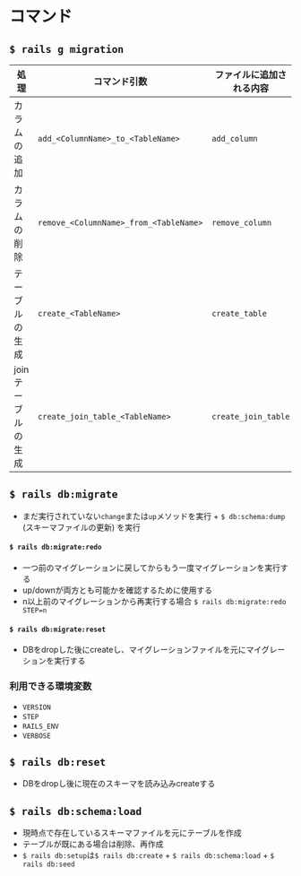 # コマンド
## `$ rails g migration`

| 処理               | コマンド引数                           | ファイルに追加される内容 |
| -                  | -                                      | -                        |
| カラムの追加       | `add_<ColumnName>_to_<TableName>`      | `add_column`             |
| カラムの削除       | `remove_<ColumnName>_from_<TableName>` | `remove_column`          |
| テーブルの生成     | `create_<TableName>`                   | `create_table`           |
| joinテーブルの生成 | `create_join_table_<TableName>`        | `create_join_table`      |

## `$ rails db:migrate`
- まだ実行されていない`change`または`up`メソッドを実行 + `$ db:schema:dump` (スキーマファイルの更新) を実行

#### `$ rails db:migrate:redo`
- 一つ前のマイグレーションに戻してからもう一度マイグレーションを実行する
- up/downが両方とも可能かを確認するために使用する
- n以上前のマイグレーションから再実行する場合 `$ rails db:migrate:redo STEP=n`

#### `$ rails db:migrate:reset`
- DBをdropした後にcreateし、マイグレーションファイルを元にマイグレーションを実行する

### 利用できる環境変数
- `VERSION`
- `STEP`
- `RAILS_ENV`
- `VERBOSE`

## `$ rails db:reset`
- DBをdropし後に現在のスキーマを読み込みcreateする

## `$ rails db:schema:load`
- 現時点で存在しているスキーマファイルを元にテーブルを作成
- テーブルが既にある場合は削除、再作成
- `$ rails db:setup`は`$ rails db:create` + `$ rails db:schema:load` + `$ rails db:seed`
